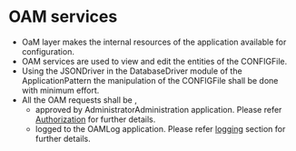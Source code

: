 # OAM services

 * OaM layer makes the internal resources of the application available for configuration.
 * OAM services are used to view and edit the entities of the CONFIGFile.
 * Using the JSONDriver in the DatabaseDriver module of the ApplicationPattern the manipulation of the CONFIGFile shall be done with minimum effort. 
 * All the OAM requests shall be ,
   * approved by AdministratorAdministration application. Please refer [Authorization](../ConceptOfAuthenticationAuthorization/ConceptOfAuthenticationAuthorization.md) for further details.
   * logged to the OAMLog application. Please refer [logging](../ConceptOfLogDirection/ConceptOfLogDirection.md) section for further details.



